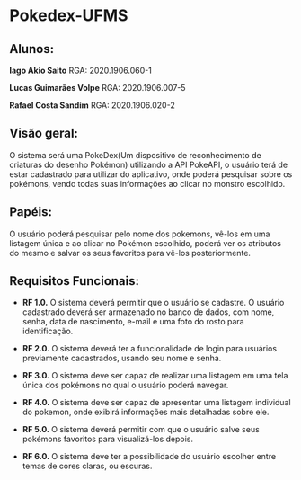 # Pokedex-UFMS

## Alunos:


**Iago Akio Saito**
RGA: 2020.1906.060-1

**Lucas Guimarães Volpe**
RGA: 2020.1906.007-5 

**Rafael Costa Sandim**
RGA: 2020.1906.020-2


## Visão geral:

O sistema será uma PokeDex(Um dispositivo de reconhecimento de criaturas do desenho Pokémon) utilizando a API PokeAPI, o usuário terá de estar cadastrado para utilizar do aplicativo, onde poderá pesquisar sobre os pokémons, vendo todas suas informações ao clicar no monstro escolhido.

## Papéis:

O usuário poderá pesquisar pelo nome dos pokemons, vê-los em uma listagem única e ao clicar no Pokémon escolhido, poderá ver os atributos do mesmo e salvar os seus favoritos para vê-los posteriormente.

## Requisitos Funcionais:

- **RF 1.0.** O sistema deverá permitir que o usuário se cadastre. O usuário cadastrado deverá ser armazenado no banco de dados, com nome, senha, data de nascimento, e-mail e uma foto do rosto para identificação.

- **RF 2.0.** O sistema deverá ter a funcionalidade de login para usuários previamente cadastrados, usando seu nome e senha.

- **RF 3.0.** O sistema deve ser capaz de realizar uma listagem em uma tela única dos pokémons no qual o usuário poderá navegar. 

- **RF 4.0.**  O sistema deve ser capaz de apresentar uma listagem individual do pokemon, onde exibirá informações mais detalhadas sobre ele.

- **RF 5.0.**  O sistema deverá permitir com que o usuário salve seus pokémons favoritos para visualizá-los depois.

- **RF 6.0.** O sistema deve ter a possibilidade do usuário escolher entre temas de cores claras, ou escuras.
